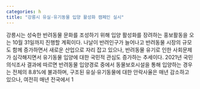 ```yaml
---
categories: h
title: "강릉시 유실·유기동물 입양 활성화 캠페인 실시"
---
```

강릉시는 성숙한 반려동물 문화를 조성하기 위해 입양 활성화를 장려하는 홍보활동을 오는 10월 31일까지 진행할 계획이다. 나날이 반려인구가 늘어나고 반려동물 시장의 규모도 함께 증가하면서 새로운 산업으로 자리 잡고 있으나, 반려동물 유기로 인한 사회문제가 심각해지면서 유기동물 입양에 대한 국민적 관심도 증가하는 추세이다. 2021년 국민의식조사 결과에 따르면 반려동물 입양경로 중에서 동물보호시설을 통해 입양하는 경우는 전체의 8.8%에 불과하며, 구조된 유실·유기동물에 대한 안락사율은 매년 감소하고 있으나, 여전히 매년 전국에서 1